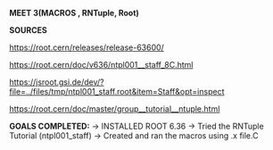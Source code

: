 
**MEET 3(MACROS , RNTuple, Root)**

**SOURCES**


https://root.cern/releases/release-63600/

https://root.cern/doc/v636/ntpl001__staff_8C.html

https://jsroot.gsi.de/dev/?file=../files/tmp/ntpl001_staff.root&item=Staff&opt=inspect

https://root.cern/doc/master/group__tutorial__ntuple.html



**GOALS COMPLETED:**
-> INSTALLED ROOT 6.36 
-> Tried the RNTuple Tutorial (ntpl001_staff) 
-> Created and ran the macros using .x file.C 





